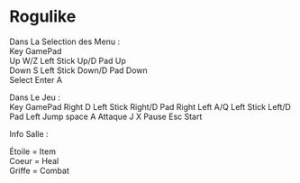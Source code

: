 # Rogulike

Dans La Selection des Menu :        
        Key                     GamePad        
Up      W/Z           Left Stick Up/D Pad Up        
Down     S          Left Stick Down/D Pad Down        
Select  Enter                      A

Dans Le Jeu :        
        Key                    GamePad
Right    D           Left Stick Right/D Pad Right
Left    A/Q            Left Stick Left/D Pad Left
Jump   space                       A
Attaque  J                         X
Pause   Esc                      Start


Info Salle :

Étoile = Item        
Coeur = Heal        
Griffe = Combat        
